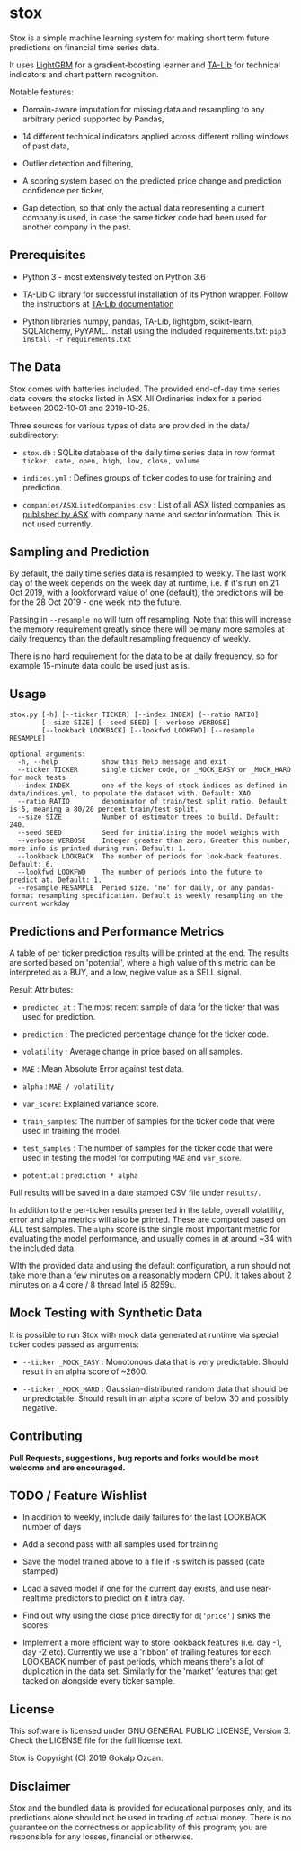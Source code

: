 # stox

Stox is a simple machine learning system for making short term future predictions on financial time series data.

It uses [LightGBM](https://github.com/microsoft/LightGBM) for a gradient-boosting learner and [TA-Lib](https://github.com/mrjbq7/ta-lib) for technical indicators and chart pattern recognition.

Notable features:

* Domain-aware imputation for missing data and resampling to any arbitrary period supported by Pandas,

* 14 different technical indicators applied across different rolling windows of past data,

* Outlier detection and filtering,

* A scoring system based on the predicted price change and prediction confidence per ticker,

* Gap detection, so that only the actual data representing a current company is used, in case the same ticker code had been used for another company in the past.

## Prerequisites

* Python 3 - most extensively tested on Python 3.6

* TA-Lib C library for successful installation of its Python wrapper. Follow the instructions at [TA-Lib documentation](https://github.com/mrjbq7/ta-lib/blob/master/README.md)

* Python libraries numpy, pandas, TA-Lib, lightgbm, scikit-learn, SQLAlchemy, PyYAML. Install using the included requirements.txt: `pip3 install -r requirements.txt`

## The Data

Stox comes with batteries included. The provided end-of-day time series data covers the stocks listed in ASX All Ordinaries index for a period between 2002-10-01 and 2019-10-25.

Three sources for various types of data are provided in the data/ subdirectory:

* `stox.db` : SQLite database of the daily time series data in row format `ticker, date, open, high, low, close, volume`

* `indices.yml` : Defines groups of ticker codes to use for training and prediction.

* `companies/ASXListedCompanies.csv` : List of all ASX listed companies as [published by ASX](https://www.asx.com.au/asx/research/listedCompanies.do) with company name and sector information. This is not used currently.

## Sampling and Prediction

By default, the daily time series data is resampled to weekly. The last work day of the week depends on the week day at runtime, i.e. if it's run on 21 Oct 2019, with a lookforward value of one (default), the predictions will be for the 28 Oct 2019 - one week into the future.

Passing in `--resample no` will turn off resampling. Note that this will increase the memory requirement greatly since there will be many more samples at daily frequency than the default resampling frequency of weekly.

There is no hard requirement for the data to be at daily frequency, so for example 15-minute data could be used just as is.

## Usage

```
stox.py [-h] [--ticker TICKER] [--index INDEX] [--ratio RATIO]
        [--size SIZE] [--seed SEED] [--verbose VERBOSE]
        [--lookback LOOKBACK] [--lookfwd LOOKFWD] [--resample RESAMPLE]

optional arguments:
  -h, --help           show this help message and exit
  --ticker TICKER      single ticker code, or _MOCK_EASY or _MOCK_HARD for mock tests
  --index INDEX        one of the keys of stock indices as defined in data/indices.yml, to populate the dataset with. Default: XAO
  --ratio RATIO        denominator of train/test split ratio. Default is 5, meaning a 80/20 percent train/test split.
  --size SIZE          Number of estimator trees to build. Default: 240.
  --seed SEED          Seed for initialising the model weights with
  --verbose VERBOSE    Integer greater than zero. Greater this number, more info is printed during run. Default: 1.
  --lookback LOOKBACK  The number of periods for look-back features. Default: 6.
  --lookfwd LOOKFWD    The number of periods into the future to predict at. Default: 1.
  --resample RESAMPLE  Period size. 'no' for daily, or any pandas-format resampling specification. Default is weekly resampling on the current workday
```

## Predictions and Performance Metrics

A table of per ticker prediction results will be printed at the end. The results are sorted based on 'potential', where a high value of this metric can be interpreted as a BUY, and a low, negive value as a SELL signal.

Result Attributes:

* `predicted_at` : The most recent sample of data for the ticker that was used for prediction.

* `prediction` : The predicted percentage change for the ticker code.

* `volatility` : Average change in price based on all samples.

* `MAE` : Mean Absolute Error against test data.

* `alpha` : `MAE / volatility`

* `var_score`: Explained variance score.

* `train_samples`: The number of samples for the ticker code that were used in training the model.

* `test_samples` : The number of samples for the ticker code that were used in testing the model for computing `MAE` and `var_score`.

* `potential` : `prediction * alpha`

Full results will be saved in a date stamped CSV file under `results/`.

In addition to the per-ticker results presented in the table, overall volatility, error and alpha metrics will also be printed. These are computed based on ALL test samples. The `alpha` score is the single most important metric for evaluating the model performance, and usually comes in at around ~34 with the included data.

WIth the provided data and using the default configuration, a run should not take more than a few minutes on a reasonably modern CPU. It takes about 2 minutes on a 4 core / 8 thread Intel i5 8259u.

## Mock Testing with Synthetic Data

It is possible to run Stox with mock data generated at runtime via special ticker codes passed as arguments:

* `--ticker _MOCK_EASY` : Monotonous data that is very predictable. Should result in an alpha score of ~2600.

* `--ticker _MOCK_HARD` : Gaussian-distributed random data that should be unpredictable. Should result in an alpha score of below 30 and possibly negative.

## Contributing

**Pull Requests, suggestions, bug reports and forks would be most welcome and are encouraged.**

## TODO / Feature Wishlist

* In addition to weekly, include daily failures for the last LOOKBACK number of days

* Add a second pass with all samples used for training

* Save the model trained above to a file if -s switch is passed (date stamped)

* Load a saved model if one for the current day exists, and use near-realtime predictors to predict on it intra day.

* Find out why using the close price directly for `d['price']` sinks the scores!

* Implement a more efficient way to store lookback features (i.e. day -1, day -2 etc). Currently we use a 'ribbon' of trailing features for each LOOKBACK number of past periods, which means there's a lot of duplication in the data set. Similarly for the 'market' features that get tacked on alongside every ticker sample.

## License

This software is licensed under GNU GENERAL PUBLIC LICENSE, Version 3. Check the LICENSE file for the full license text. 

Stox is Copyright (C) 2019 Gokalp Ozcan.

## Disclaimer

Stox and the bundled data is provided for educational purposes only, and its predictions alone should not be used in trading of actual money. There is no guarantee on the correctness or applicability of this program; you are responsible for any losses, financial or otherwise.
